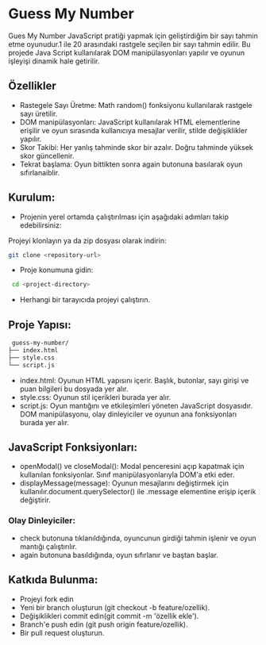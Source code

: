 # Guess My Number 

Gues My Number JavaScript pratiği yapmak için geliştirdiğim bir sayı tahmin etme oyunudur.1 ile 20 arasındaki rastgele seçilen bir sayı tahmin edilir. Bu projede Java Script kullanılarak DOM manipülasyonları yapılır ve oyunun işleyişi dinamik hale getirilir.

## Özellikler
- Rastegele Sayı Üretme: Math random() fonksiyonu kullanılarak rastgele sayı üretilir.
- DOM manipülasyonları: JavaScript kullanılarak HTML elementlerine erişilir ve oyun sırasında kullanıcıya mesajlar verilir, stilde değişiklikler yapılır.
- Skor Takibi: Her yanlış tahminde skor bir azalır. Doğru tahminde yüksek skor güncellenir.
- Tekrat başlama: Oyun bittikten sonra again butonuna basılarak oyun sıfırlanaiblir.

## Kurulum:
- Projenin yerel ortamda çalıştırılması için aşağıdaki adımları takip edebilirsiniz:

Projeyi klonlayın ya da zip dosyası olarak indirin:
  ```bash
  git clone <repository-url>
  ```

 - Proje konumuna gidin:
  ```bash
   cd <project-directory>
```

- Herhangi bir tarayıcıda projeyi çalıştırın.

##  Proje Yapısı:
  ```bash
   guess-my-number/
├── index.html
├── style.css
└── script.js

```
- index.html: Oyunun HTML yapısını içerir. Başlık, butonlar, sayı girişi ve puan bilgileri bu dosyada yer alır.
- style.css: Oyunun stil içerikleri burada yer alır.
- script.js: Oyun mantığını ve etkileşimleri yöneten JavaScript dosyasıdır. DOM manipülasyonu, olay dinleyiciler ve oyunun ana fonksiyonları burada yer alır.
  
## JavaScript Fonksiyonları:

- openModal() ve closeModal(): Modal penceresini açıp kapatmak için kullanılan fonksiyonlar. Sınıf manipülasyonlarıyla DOM'a etki eder.
- displayMessage(message): Oyunun mesajlarını değiştirmek için kullanılır.document.querySelector() ile .message elementine erişip içerik değiştirir.

### Olay Dinleyiciler:
- check butonuna tıklanıldığında, oyuncunun girdiği tahmin işlenir ve oyun mantığı çalıştırılır.
- again butonuna basıldığında, oyun sıfırlanır ve baştan başlar.

## Katkıda Bulunma:
- Projeyi fork edin
- Yeni bir branch oluşturun (git checkout -b feature/ozellik).
- Değişiklikleri commit edin(git commit -m 'özellik ekle').
- Branch'e push edin (git push origin feature/ozellik).
- Bir pull request oluşturun. 
